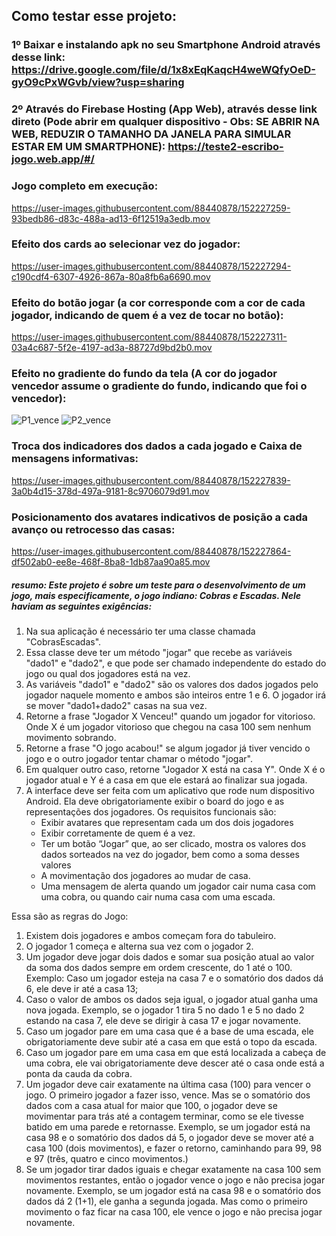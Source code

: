 ## Como testar esse projeto:
### 1º Baixar e instalando apk no seu Smartphone Android através desse link: https://drive.google.com/file/d/1x8xEqKaqcH4weWQfyOeD-gyO9cPxWGvb/view?usp=sharing
### 2º Através do Firebase Hosting (App Web), através desse link direto (Pode abrir em qualquer dispositivo - Obs: SE ABRIR NA WEB, REDUZIR O TAMANHO DA JANELA PARA SIMULAR ESTAR EM UM SMARTPHONE): https://teste2-escribo-jogo.web.app/#/

### Jogo completo em execução:
https://user-images.githubusercontent.com/88440878/152227259-93bedb86-d83c-488a-ad13-6f12519a3edb.mov


### Efeito dos cards ao selecionar vez do jogador:
https://user-images.githubusercontent.com/88440878/152227294-c190cdf4-6307-4926-867a-80a8fb6a6690.mov


### Efeito do botão jogar (a cor corresponde com a cor de cada jogador, indicando de quem é a vez de tocar no botão):
https://user-images.githubusercontent.com/88440878/152227311-03a4c687-5f2e-4197-ad3a-88727d9bd2b0.mov


### Efeito no gradiente do fundo da tela (A cor do jogador vencedor assume o gradiente do fundo, indicando que foi o vencedor):
![P1_vence](https://user-images.githubusercontent.com/88440878/152227759-0513a9b3-521e-4a7d-a3a5-5fbe147bc4c1.png)
![P2_vence](https://user-images.githubusercontent.com/88440878/152227768-4fb72e49-56bd-45b9-901e-ba159ea20f20.png)

### Troca dos indicadores dos dados a cada jogado e Caixa de mensagens informativas:
https://user-images.githubusercontent.com/88440878/152227839-3a0b4d15-378d-497a-9181-8c9706079d91.mov


### Posicionamento dos avatares indicativos de posição a cada avanço ou retrocesso das casas:
https://user-images.githubusercontent.com/88440878/152227864-df502ab0-ee8e-468f-8ba8-1db87aa90a85.mov



##### resumo: Este projeto é sobre um teste para o desenvolvimento de um jogo, mais especificamente, o jogo indiano: Cobras e Escadas. Nele haviam as seguintes exigências:

1. Na sua aplicação é necessário ter uma classe chamada "CobrasEscadas". 
2. Essa classe deve ter um método "jogar" que recebe as variáveis "dado1" e "dado2", e que pode ser chamado independente do estado do jogo ou qual dos jogadores está na vez. 
3. As variáveis "dado1" e "dado2" são os valores dos dados jogados pelo jogador naquele momento e ambos são inteiros entre 1 e 6. O jogador irá se mover "dado1+dado2" casas na sua vez. 
4. Retorne a frase "Jogador X Venceu!" quando um jogador for vitorioso. Onde X é um jogador vitorioso que chegou na casa 100 sem nenhum movimento sobrando. 
5. Retorne a frase "O jogo acabou!" se algum jogador já tiver vencido o jogo e o outro jogador tentar chamar o método "jogar". 
6. Em qualquer outro caso, retorne "Jogador X está na casa Y". Onde X é o jogador atual e Y é a casa em que ele estará ao finalizar sua jogada. 
7. A interface deve ser feita com um aplicativo que rode num dispositivo Android. Ela deve obrigatoriamente exibir o board do jogo e as representações dos jogadores. Os requisitos funcionais são: 
    * Exibir avatares que representam cada um dos dois jogadores 
    * Exibir corretamente de quem é a vez. 
    * Ter um botão “Jogar” que, ao ser clicado, mostra os valores dos dados sorteados na vez do jogador, bem como a soma desses valores 
    * A movimentação dos jogadores ao mudar de casa. 
    * Uma mensagem de alerta quando um jogador cair numa casa com uma cobra, ou quando cair numa casa com uma escada. 

Essa são as regras do Jogo:

1. Existem dois jogadores e ambos começam fora do tabuleiro. 
2. O jogador 1 começa e alterna sua vez com o jogador 2. 
3. Um jogador deve jogar dois dados e somar sua posição atual ao valor da soma dos dados sempre em ordem crescente, do 1 até o 100. Exemplo: Caso um jogador esteja na casa 7 e o somatório dos dados dá 6, ele deve ir até a casa 13; 
4. Caso o valor de ambos os dados seja igual, o jogador atual ganha uma nova jogada. Exemplo, se o jogador 1 tira 5 no dado 1 e 5 no dado 2 estando na casa 7, ele deve se dirigir à casa 17 e jogar novamente. 
5. Caso um jogador pare em uma casa que é a base de uma escada, ele obrigatoriamente deve subir até a casa em que está o topo da escada. 
6. Caso um jogador pare em uma casa em que está localizada a cabeça de uma cobra, ele vai obrigatoriamente deve descer até o casa onde está a ponta da cauda da cobra. 
7. Um jogador deve cair exatamente na última casa (100) para vencer o jogo. O primeiro jogador a fazer isso, vence. Mas se o somatório dos dados com a casa atual for maior que 100, o jogador deve se movimentar para trás até a contagem terminar, como se ele tivesse batido em uma parede e retornasse. Exemplo, se um jogador está na casa 98 e o somatório dos dados dá 5, o jogador deve se mover até a casa 100 (dois movimentos), e fazer o retorno, caminhando para 99, 98 e 97 (três, quatro e cinco movimentos.)
8. Se um jogador tirar dados iguais e chegar exatamente na casa 100 sem movimentos restantes, então o jogador vence o jogo e não precisa jogar novamente. Exemplo, se um jogador está na casa 98 e o somatório dos dados dá 2 (1+1), ele ganha a segunda jogada. Mas como o primeiro movimento o faz ficar na casa 100, ele vence o jogo e não precisa jogar novamente.
